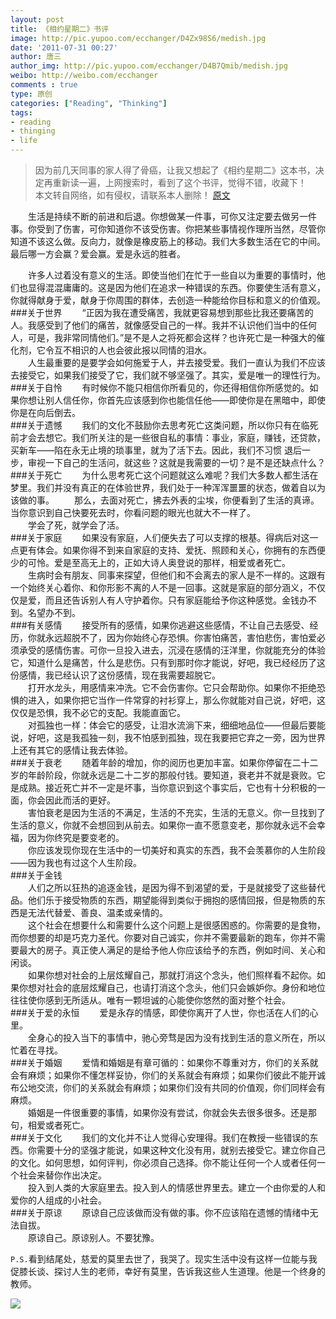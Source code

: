 ```yaml
---
layout: post
title: 《相约星期二》书评
image: http://pic.yupoo.com/ecchanger/D4Zx98S6/medish.jpg
date: '2011-07-31 00:27'
author: 唐三
author_img: http://pic.yupoo.com/ecchanger/D4B7Qmib/medish.jpg
weibo: http://weibo.com/ecchanger
comments : true
type: 原创
categories: ["Reading", "Thinking"]
tags:
- reading
- thinging
- life
---
```


>因为前几天同事的家人得了骨癌，让我又想起了《相约星期二》这本书，决定再重新读一遍，上网搜索时，看到了这个书评，觉得不错，收藏下！  
>本文转自网络，如有侵权，请联系本人删除！
>[原文](http://book.douban.com/review/1912747/)  

　　生活是持续不断的前进和后退。你想做某一件事，可你又注定要去做另一件事。你受到了伤害，可你知道你不该受伤害。你把某些事情视作理所当然，尽管你知道不该这么做。反向力，就像是橡皮筋上的移动。我们大多数生活在它的中间。最后哪一方会赢？爱会赢。爱是永远的胜者。  

　　许多人过着没有意义的生活。即使当他们在忙于一些自以为重要的事情时，他们也显得混混庸庸的。这是因为他们在追求一种错误的东西。你要使生活有意义，你就得献身于爱，献身于你周围的群体，去创造一种能给你目标和意义的价值观。  
###关于世界
　　“正因为我在遭受痛苦，我就更容易想到那些比我还要痛苦的人。我感受到了他们的痛苦，就像感受自己的一样。我并不认识他们当中的任何人，可是，我非常同情他们。”是不是人之将死都会这样？也许死亡是一种强大的催化剂，它令互不相识的人也会彼此报以同情的泪水。  
　　人生最重要的是要学会如何施爱于人，并去接受爱。我们一直认为我们不应该去接受它，如果我们接受了它，我们就不够坚强了。其实，爱是唯一的理性行为。 
###关于自怜 
　　有时候你不能只相信你所看见的，你还得相信你所感觉的。如果你想让别人信任你，你首先应该感到你也能信任他——即使你是在黑暗中，即使你是在向后倒去。  
###关于遗憾 
　　我们的文化不鼓励你去思考死亡这类问题，所以你只有在临死前才会去想它。我们所关注的是一些很自私的事情：事业，家庭，赚钱，还贷款，买新车——陷在永无止境的琐事里，就为了活下去。因此，我们不习惯 退后一步，审视一下自己的生活问，就这些？这就是我需要的一切？是不是还缺点什么？  
###关于死亡 
　　为什么思考死亡这个问题就这么难呢？我们大多数人都生活在梦里。我们并没有真正的在体验世界，我们处于一种浑浑噩噩的状态，做着自以为该做的事。 
　　那么，去面对死亡，拂去外表的尘埃，你便看到了生活的真谛。当你意识到自己快要死去时，你看问题的眼光也就大不一样了。  
　　学会了死，就学会了活。  
###关于家庭 
　　如果没有家庭，人们便失去了可以支撑的根基。得病后对这一点更有体会。如果你得不到来自家庭的支持、爱抚、照顾和关心，你拥有的东西便少的可怜。爱是至高无上的，正如大诗人奥登说的那样，相爱或者死亡。  
　　生病时会有朋友、同事来探望，但他们和不会离去的家人是不一样的。这跟有一个始终关心着你、和你形影不离的人不是一回事。这就是家庭的部分涵义，不仅仅是爱，而且还告诉别人有人守护着你。只有家庭能给予你这种感觉。金钱办不到。名望办不到。  
###有关感情 
　　接受所有的感情，如果你逃避这些感情，不让自己去感受、经历，你就永远超脱不了，因为你始终心存恐惧。你害怕痛苦，害怕悲伤，害怕爱必须承受的感情伤害。可你一旦投入进去，沉浸在感情的汪洋里，你就能充分的体验它，知道什么是痛苦，什么是悲伤。只有到那时你才能说，好吧，我已经经历了这份感情，我已经认识了这份感情，现在我需要超脱它。  
　　打开水龙头，用感情来冲洗。它不会伤害你。它只会帮助你。如果你不拒绝恐惧的进入，如果你把它当作一件常穿的衬衫穿上，那么你就能对自己说，好吧，这仅仅是恐惧，我不必它的支配。我能直面它。  
　　对孤独也一样：体会它的感受，让泪水流淌下来，细细地品位——但最后要能说，好吧，这是我孤独一刻，我不怕感到孤独，现在我要把它弃之一旁，因为世界上还有其它的感情让我去体验。  
###关于衰老 
　　随着年龄的增加，你的阅历也更加丰富。如果你停留在二十二岁的年龄阶段，你就永远是二十二岁的那般付钱。要知道，衰老并不就是衰败。它是成熟。接近死亡并不一定是坏事，当你意识到这个事实后，它也有十分积极的一面，你会因此而活的更好。  
　　害怕衰老是因为生活的不满足，生活的不充实，生活的无意义。你一旦找到了生活的意义，你就不会想回到从前去。如果你一直不愿意变老，那你就永远不会幸福，因为你终究是要变老的。  
　　你应该发现你现在生活中的一切美好和真实的东西，我不会羡慕你的人生阶段——因为我也有过这个人生阶段。  
###关于金钱  
　　人们之所以狂热的追逐金钱，是因为得不到渴望的爱，于是就接受了这些替代品。他们乐于接受物质的东西，期望能得到类似于拥抱的感情回报，但是物质的东西是无法代替爱、善良、温柔或亲情的。  
　　这个社会在想要什么和需要什么这个问题上是很感困惑的。你需要的是食物，而你想要的却是巧克力圣代。你要对自己诚实，你并不需要最新的跑车，你并不需要最大的房子。真正使人满足的是给予他人你应该给予的东西，例如时间、关心和闲谈。  
　　如果你想对社会的上层炫耀自己，那就打消这个念头，他们照样看不起你。如果你想对社会的底层炫耀自己，也请打消这个念头，他们只会嫉妒你。身份和地位往往使你感到无所适从。唯有一颗坦诚的心能使你悠然的面对整个社会。  
###关于爱的永恒 
　　爱是永存的情感，即使你离开了人世，你也活在人们的心里。  
　　全身心的投入当下的事情中，驰心旁骛是因为没有找到生活的意义所在，所以忙着在寻找。  
###关于婚姻 
　　爱情和婚姻是有章可循的：如果你不尊重对方，你们的关系就会有麻烦；如果你不懂怎样妥协，你们的关系就会有麻烦；如果你们彼此不能开诚布公地交流，你们的关系就会有麻烦；如果你们没有共同的价值观，你们同样会有麻烦。  
　　婚姻是一件很重要的事情，如果你没有尝试，你就会失去很多很多。还是那句，相爱或者死亡。  
###关于文化 
　　我们的文化并不让人觉得心安理得。我们在教授一些错误的东西。你需要十分的坚强才能说，如果这种文化没有用，就别去接受它。建立你自己的文化。如何思想，如何评判，你必须自己选择。你不能让任何一个人或者任何一个社会来替你作出决定。  
　　投入到人类的大家庭里去。投入到人的情感世界里去。建立一个由你爱的人和爱你的人组成的小社会。  
###关于原谅 
　　原谅自己应该做而没有做的事。你不应该陷在遗憾的情绪中无法自拔。  
　　原谅自己。原谅别人。不要犹豫。  

`P.S.`看到结尾处，慈爱的莫里去世了，我哭了。现实生活中没有这样一位能与我促膝长谈、探讨人生的老师，幸好有莫里，告诉我这些人生道理。他是一个终身的教师。

<img src="http://pic.yupoo.com/ecchanger/D4Zx98S6/medish.jpg"  />